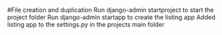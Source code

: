 #File creation and duplication
Run django-admin startproject to start the project folder
Run django-admin startapp to create the listing app
Added listing app to the settings.py in the projects main folder

